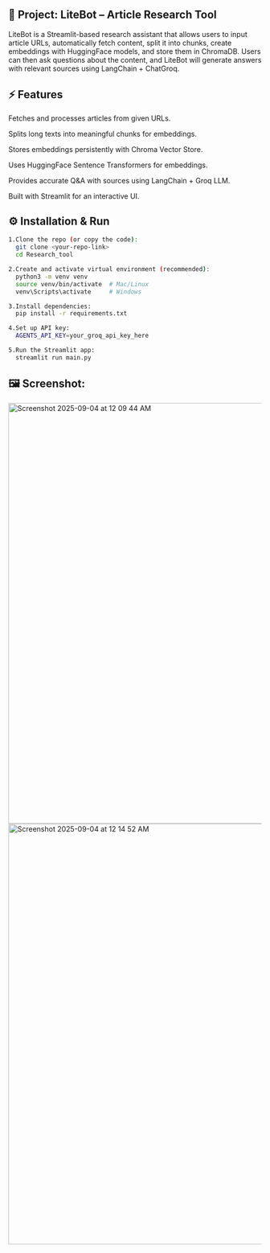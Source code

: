 ## 📖 Project: LiteBot – Article Research Tool

LiteBot is a Streamlit-based research assistant that allows users to input article URLs, automatically fetch content, split it into chunks, create embeddings with HuggingFace models, and store them in ChromaDB.
Users can then ask questions about the content, and LiteBot will generate answers with relevant sources using LangChain + ChatGroq.


## ⚡ Features

Fetches and processes articles from given URLs.

Splits long texts into meaningful chunks for embeddings.

Stores embeddings persistently with Chroma Vector Store.

Uses HuggingFace Sentence Transformers for embeddings.

Provides accurate Q&A with sources using LangChain + Groq LLM.

Built with Streamlit for an interactive UI.


## ⚙️ Installation & Run

```bash
1.Clone the repo (or copy the code):
  git clone <your-repo-link>
  cd Research_tool

2.Create and activate virtual environment (recommended):
  python3 -m venv venv
  source venv/bin/activate  # Mac/Linux
  venv\Scripts\activate     # Windows

3.Install dependencies:
  pip install -r requirements.txt  

4.Set up API key:
  AGENTS_API_KEY=your_groq_api_key_here

5.Run the Streamlit app:
  streamlit run main.py
```

## 🖼️ Screenshot:

<img width="1364" height="837" alt="Screenshot 2025-09-04 at 12 09 44 AM" src="https://github.com/user-attachments/assets/4001774f-94b2-4b7f-8464-0e8b57ead31a" />
<img width="1364" height="837" alt="Screenshot 2025-09-04 at 12 14 52 AM" src="https://github.com/user-attachments/assets/492f58b5-dba7-41ec-94ec-891efb8a1dc1" />



